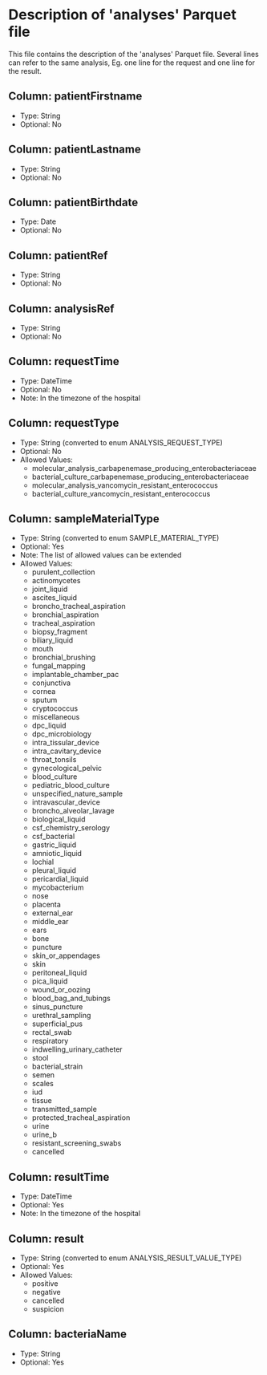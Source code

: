 # Description of 'analyses' Parquet file

This file contains the description of the 'analyses' Parquet file.
Several lines can refer to the same analysis,
Eg. one line for the request and one line for the result.

## Column: patientFirstname
- Type: String
- Optional: No

## Column: patientLastname
- Type: String
- Optional: No

## Column: patientBirthdate
- Type: Date
- Optional: No

## Column: patientRef
- Type: String
- Optional: No

## Column: analysisRef
- Type: String
- Optional: No

## Column: requestTime
- Type: DateTime
- Optional: No
- Note: In the timezone of the hospital

## Column: requestType
- Type: String (converted to enum ANALYSIS_REQUEST_TYPE)
- Optional: No
- Allowed Values:
  - molecular_analysis_carbapenemase_producing_enterobacteriaceae
  - bacterial_culture_carbapenemase_producing_enterobacteriaceae
  - molecular_analysis_vancomycin_resistant_enterococcus
  - bacterial_culture_vancomycin_resistant_enterococcus

## Column: sampleMaterialType
- Type: String (converted to enum SAMPLE_MATERIAL_TYPE)
- Optional: Yes
- Note: The list of allowed values can be extended
- Allowed Values:
  - purulent_collection
  - actinomycetes
  - joint_liquid
  - ascites_liquid
  - broncho_tracheal_aspiration
  - bronchial_aspiration
  - tracheal_aspiration
  - biopsy_fragment
  - biliary_liquid
  - mouth
  - bronchial_brushing
  - fungal_mapping
  - implantable_chamber_pac
  - conjunctiva
  - cornea
  - sputum
  - cryptococcus
  - miscellaneous
  - dpc_liquid
  - dpc_microbiology
  - intra_tissular_device
  - intra_cavitary_device
  - throat_tonsils
  - gynecological_pelvic
  - blood_culture
  - pediatric_blood_culture
  - unspecified_nature_sample
  - intravascular_device
  - broncho_alveolar_lavage
  - biological_liquid
  - csf_chemistry_serology
  - csf_bacterial
  - gastric_liquid
  - amniotic_liquid
  - lochial
  - pleural_liquid
  - pericardial_liquid
  - mycobacterium
  - nose
  - placenta
  - external_ear
  - middle_ear
  - ears
  - bone
  - puncture
  - skin_or_appendages
  - skin
  - peritoneal_liquid
  - pica_liquid
  - wound_or_oozing
  - blood_bag_and_tubings
  - sinus_puncture
  - urethral_sampling
  - superficial_pus
  - rectal_swab
  - respiratory
  - indwelling_urinary_catheter
  - stool
  - bacterial_strain
  - semen
  - scales
  - iud
  - tissue
  - transmitted_sample
  - protected_tracheal_aspiration
  - urine
  - urine_b
  - resistant_screening_swabs
  - cancelled

## Column: resultTime
- Type: DateTime
- Optional: Yes
- Note: In the timezone of the hospital

## Column: result
- Type: String (converted to enum ANALYSIS_RESULT_VALUE_TYPE)
- Optional: Yes
- Allowed Values:
  - positive
  - negative
  - cancelled
  - suspicion

## Column: bacteriaName
- Type: String
- Optional: Yes

